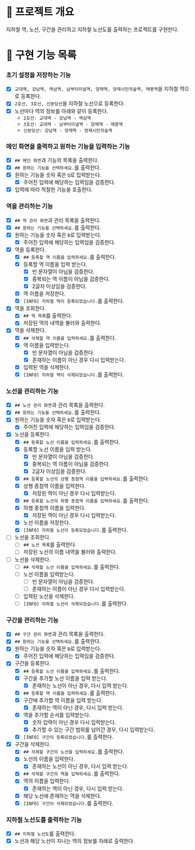 # 💪 프로젝트 개요

지하철 역, 노선, 구간을 관리하고 지하철 노선도를 출력하는 프로젝트를 구현한다.

# 📝 구현 기능 목록

### 초기 설정을 저장하는 기능

- [x] `교대역, 강남역, 역삼역, 남부터미널역, 양재역, 양재시민의숲역, 매봉역`을 지하철 역으로 등록한다.
- [x] `2호선, 3호선, 신분당선`을 지하철 노선으로 등록한다.
- [x] 노선마다 역의 정보를 아래와 같이 등록한다.
    - `2호선: 교대역 - 강남역 - 역삼역`
    - `3호선: 교대역 - 남부터미널역 - 양재역 - 매봉역`
    - `신분당선: 강남역 - 양재역 - 양재시민의숲역`

### 메인 화면을 출력하고 원하는 기능을 입력하는 기능

- [x] `## 메인 화면`과 기능의 목록을 출력한다.
- [x] `## 원하는 기능을 선택하세요.`를 출력한다.
- [x] 원하는 기능을 숫자 혹은 `Q`로 입력받는다.
    - [x] 주어진 입력에 해당하는 입력임을 검증한다.
- [x] 입력에 따라 적절한 기능을 호출한다.

### 역을 관리하는 기능

- [x] `## 역 관리 화면`과 관리 목록을 출력한다.
- [x] `## 원하는 기능을 선택하세요.`를 출력한다.
- [x] 원하는 기능을 숫자 혹은 `B`로 입력받는다.
    - [x] 주어진 입력에 해당하는 입력임을 검증한다.
- [x] 역을 등록한다.
    - [x] `## 등록할 역 이름을 입력하세요.`를 출력한다.
    - [x] 등록할 역 이름을 입력 받는다.
        - [x] 빈 문자열이 아님을 검증한다.
        - [x] 중복되는 역 이름이 아님을 검증한다.
        - [x] 2글자 이상임을 검증한다.
    - [x] 역 이름을 저장한다.
    - [x] `[INFO] 지하철 역이 등록되었습니다.`를 출력한다.
- [x] 역을 조회한다.
    - [x] `## 역 목록`를 출력한다.
    - [x] 저장된 역의 내역을 불러와 출력한다.
- [x] 역을 삭제한다.
    - [x] `## 삭제할 역 이름을 입력하세요.`를 출력한다.
    - [x] 역 이름을 입력받는다.
        - [x] 빈 문자열이 아님을 검증한다.
        - [x] 존재하는 이름이 아닌 경우 다시 입력받는다.
    - [x] 입력된 역을 삭제한다.
    - [x] `[INFO] 지하철 역이 삭제되었습니다.`를 출력한다.

### 노선을 관리하는 기능

- [x] `## 노선 관리 화면`과 관리 목록을 출력한다.
- [x] `## 원하는 기능을 선택하세요.`를 출력한다.
- [x] 원하는 기능을 숫자 혹은 `B`로 입력받는다.
    - [x] 주어진 입력에 해당하는 입력임을 검증한다.
- [x] 노선을 등록한다.
    - [x] `## 등록할 노선 이름을 입력하세요.`를 출력한다.
    - [x] 등록할 노선 이름을 입력 받는다.
        - [x] 빈 문자열이 아님을 검증한다.
        - [x] 중복되는 역 이름이 아님을 검증한다.
        - [x] 2글자 이상임을 검증한다.
    - [x] `## 등록할 노선의 상행 종점역 이름을 입력하세요.`를 출력한다.
    - [x] 상행 종점역 이름을 입력한다.
        - [x] 저장된 역이 아닌 경우 다시 입력받는다.
    - [x] `## 등록할 노선의 하행 종점역 이름을 입력하세요.`를 출력한다.
    - [x] 하행 종점역 이름을 입력한다.
        - [x] 저장된 역이 아닌 경우 다시 입력받는다.
    - [x] 노선 이름을 저장한다.
    - [x] `[INFO] 지하철 노선이 등록되었습니다.`를 출력한다.
- [ ] 노선을 조회한다.
    - [ ] `## 노선 목록`를 출력한다.
    - [ ] 저장된 노선의 이름 내역을 불러와 출력한다.
- [ ] 노선을 삭제한다.
    - [ ] `## 삭제할 노선 이름을 입력하세요.`를 출력한다.
    - [ ] 노선 이름을 입력받는다.
        - [ ] 빈 문자열이 아님을 검증한다.
        - [ ] 존재하는 이름이 아닌 경우 다시 입력받는다.
    - [ ] 입력된 노선을 삭제한다.
    - [ ] `[INFO] 지하철 노선이 삭제되었습니다.`를 출력한다.

### 구간을 관리하는 기능

- [x] `## 구간 관리 화면`과 관리 목록을 출력한다.
- [x] `## 원하는 기능을 선택하세요.`를 출력한다.
- [x] 원하는 기능을 숫자 혹은 `B`로 입력받는다.
    - [x] 주어진 입력에 해당하는 입력임을 검증한다.
- [x] 구간을 등록한다.
    - [x] `## 등록할 노선 이름을 입력하세요.`를 출력한다.
    - [x] 구간을 추가할 노선 이름을 입력 받는다.
        - [x] 존재하는 노선이 아닌 경우, 다시 입력 받는다.
    - [x] `## 등록할 역 이름을 입력하세요.`를 출력한다.
    - [x] 구간에 추가할 역 이름을 입력 받는다.
        - [x] 존재하는 역이 아닌 경우, 다시 입력 받는다.
    - [x] 역을 추가할 순서를 입력받는다.
        - [x] 숫자 입력이 아닌 경우 다시 입력받는다.
        - [x] 추가할 수 있는 구간 범위를 넘어간 경우, 다시 입력받는다.
    - [x] `[INFO] 구간이 등록되었습니다.`를 출력한다.
- [x] 구간을 삭제한다.
    - [x] `## 삭제할 구간의 노선을 입력하세요.`를 출력한다.
    - [x] 노선의 이름을 입력한다.
        - [x] 존재하는 노선이 아닌 경우, 다시 입력 받는다.
    - [x] `## 삭제할 구간의 역을 입력하세요.`를 출력한다.
    - [x] 역의 이름을 입력한다.
        - [x] 존재하는 역이 아닌 경우, 다시 입력 받는다.
    - [x] 해당 노선에 존재하는 역을 삭제한다.
    - [x] `[INFO] 구간이 삭제되었습니다.`를 출력한다.

### 지하철 노선도를 출력하는 기능

- [x] `## 지하철 노선도`를 출력한다.
- [x] 노선과 해당 노선이 지나는 역의 정보를 차례로 출력한다.
